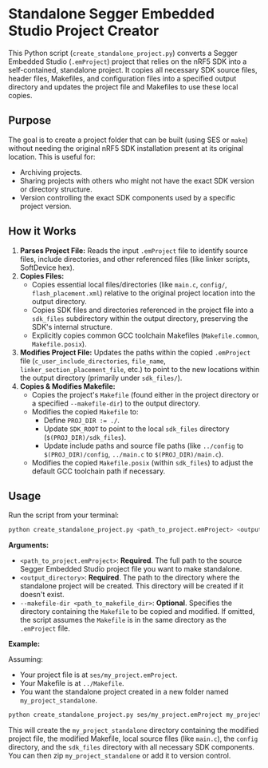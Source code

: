 # Standalone Segger Embedded Studio Project Creator

This Python script (`create_standalone_project.py`) converts a Segger Embedded Studio (`.emProject`) project that relies on the nRF5 SDK into a self-contained, standalone project. It copies all necessary SDK source files, header files, Makefiles, and configuration files into a specified output directory and updates the project file and Makefiles to use these local copies.

## Purpose

The goal is to create a project folder that can be built (using SES or `make`) without needing the original nRF5 SDK installation present at its original location. This is useful for:

*   Archiving projects.
*   Sharing projects with others who might not have the exact SDK version or directory structure.
*   Version controlling the exact SDK components used by a specific project version.

## How it Works

1.  **Parses Project File:** Reads the input `.emProject` file to identify source files, include directories, and other referenced files (like linker scripts, SoftDevice hex).
2.  **Copies Files:**
    *   Copies essential local files/directories (like `main.c`, `config/`, `flash_placement.xml`) relative to the original project location into the output directory.
    *   Copies SDK files and directories referenced in the project file into a `sdk_files` subdirectory within the output directory, preserving the SDK's internal structure.
    *   Explicitly copies common GCC toolchain Makefiles (`Makefile.common`, `Makefile.posix`).
3.  **Modifies Project File:** Updates the paths within the copied `.emProject` file (`c_user_include_directories`, `file_name`, `linker_section_placement_file`, etc.) to point to the new locations within the output directory (primarily under `sdk_files/`).
4.  **Copies & Modifies Makefile:**
    *   Copies the project's `Makefile` (found either in the project directory or a specified `--makefile-dir`) to the output directory.
    *   Modifies the copied `Makefile` to:
        *   Define `PROJ_DIR := ./`.
        *   Update `SDK_ROOT` to point to the local `sdk_files` directory (`$(PROJ_DIR)/sdk_files`).
        *   Update include paths and source file paths (like `../config` to `$(PROJ_DIR)/config`, `../main.c` to `$(PROJ_DIR)/main.c`).
    *   Modifies the copied `Makefile.posix` (within `sdk_files`) to adjust the default GCC toolchain path if necessary.

## Usage

Run the script from your terminal:

```bash
python create_standalone_project.py <path_to_project.emProject> <output_directory> [--makefile-dir <path_to_makefile_dir>]
```

**Arguments:**

*   `<path_to_project.emProject>`: **Required**. The full path to the source Segger Embedded Studio project file you want to make standalone.
*   `<output_directory>`: **Required**. The path to the directory where the standalone project will be created. This directory will be created if it doesn't exist.
*   `--makefile-dir <path_to_makefile_dir>`: **Optional**. Specifies the directory containing the `Makefile` to be copied and modified. If omitted, the script assumes the `Makefile` is in the same directory as the `.emProject` file.

**Example:**

Assuming:
*   Your project file is at `ses/my_project.emProject`.
*   Your Makefile is at `../Makefile`.
*   You want the standalone project created in a new folder named `my_project_standalone`.

```bash
python create_standalone_project.py ses/my_project.emProject my_project_standalone --makefile-dir ..
```

This will create the `my_project_standalone` directory containing the modified project file, the modified Makefile, local source files (like `main.c`), the `config` directory, and the `sdk_files` directory with all necessary SDK components. You can then zip `my_project_standalone` or add it to version control.
